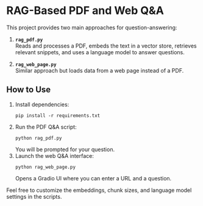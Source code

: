 # RAG-Based PDF and Web Q&A

This project provides two main approaches for question-answering:

1. **`rag_pdf.py`**  
   Reads and processes a PDF, embeds the text in a vector store, retrieves relevant snippets, and uses a language model to answer questions.

2. **`rag_web_page.py`**  
   Similar approach but loads data from a web page instead of a PDF.

## How to Use

1. Install dependencies:  
   ```
   pip install -r requirements.txt
   ```
2. Run the PDF Q&A script:  
   ```
   python rag_pdf.py
   ```
   You will be prompted for your question.
3. Launch the web Q&A interface:  
   ```
   python rag_web_page.py
   ```
   Opens a Gradio UI where you can enter a URL and a question.

Feel free to customize the embeddings, chunk sizes, and language model settings in the scripts.
